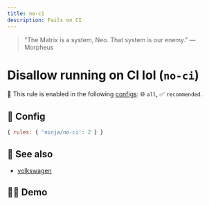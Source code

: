 ```yaml
---
title: no-ci
description: Fails on CI
---
```


<script setup lang="ts">
import CodeEditor from '../../.vitepress/theme/components/code-editor.vue';
import {ruleName, presetConfigs, initialText, fakeLint} from '../../src/sample-code/no-ci';
</script>

> "The Matrix is a system, Neo. That system is our enemy." — Morpheus

# Disallow running on CI lol (`no-ci`)

💼 This rule is enabled in the following [configs](/configs/): 🌐 `all`, ✅
`recommended`.

<!-- end auto-generated rule header -->

## 🔧 Config

```js
{ rules: { 'ninja/no-ci': 2 } }
```

## 🔗 See also

- [volkswagen](https://www.npmjs.com/package/volkswagen)

## 🧑‍💻 Demo

<CodeEditor :rule="ruleName" :text="initialText" :presetConfigs="presetConfigs" :fakeLint="fakeLint" />
